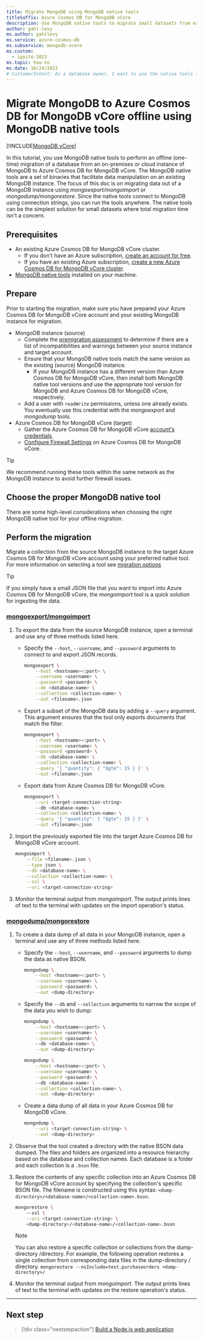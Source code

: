 ```yaml
---
title: Migrate MongoDB using MongoDB native tools
titleSuffix: Azure Cosmos DB for MongoDB vCore
description: Use MongoDB native tools to migrate small datasets from existing MongoDB instances to Azure Cosmos DB for MongoDB vCore offline.
author: gahl-levy
ms.author: gahllevy
ms.service: azure-cosmos-db
ms.subservice: mongodb-vcore
ms.custom:
  - ignite-2023
ms.topic: how-to
ms.date: 10/24/2023
# CustomerIntent: As a database owner, I want to use the native tools in MongoDB Core so that I can migrate an existing dataset to Azure Cosmos DB for MongoDB vCore.
---
```


# Migrate MongoDB to Azure Cosmos DB for MongoDB vCore offline using MongoDB native tools

[!INCLUDE[MongoDB vCore](~/reusable-content/ce-skilling/azure/includes/cosmos-db/includes/appliesto-mongodb-vcore.md)]

In this tutorial, you use MongoDB native tools to perform an offline (one-time) migration of a database from an on-premises or cloud instance of MongoDB to Azure Cosmos DB for MongoDB vCore. The MongoDB native tools are a set of binaries that facilitate data manipulation on an existing MongoDB instance. The focus of this doc is on migrating data out of a MongoDB instance using *mongoexport/mongoimport* or *mongodump/mongorestore*. Since the native tools connect to MongoDB using connection strings, you can run the tools anywhere. The native tools can be the simplest solution for small datasets where total migration time isn't a concern.

## Prerequisites

- An existing Azure Cosmos DB for MongoDB vCore cluster.
  - If you don't have an Azure subscription, [create an account for free](https://azure.microsoft.com/free).
  - If you have an existing Azure subscription, [create a new Azure Cosmos DB for MongoDB vCore cluster](quickstart-portal.md).
- [MongoDB native tools](https://www.mongodb.com/try/download/database-tools) installed on your machine.

## Prepare

Prior to starting the migration, make sure you have prepared your Azure Cosmos DB for MongoDB vCore account and your existing MongoDB instance for migration.

- MongoDB instance (source)
  - Complete the [premigration assessment](../pre-migration-steps.md#pre-migration-assessment) to determine if there are a list of incompatibilities and warnings between your source instance and target account.
  - Ensure that your MongoDB native tools match the same version as the existing (source) MongoDB instance.
    - If your MongoDB instance has a different version than Azure Cosmos DB for MongoDB vCore, then install both MongoDB native tool versions and use the appropriate tool version for MongoDB and Azure Cosmos DB for MongoDB vCore, respectively.
  - Add a user with `readWrite` permissions, unless one already exists. You eventually use this credential with the *mongoexport* and *mongodump* tools.
- Azure Cosmos DB for MongoDB vCore (target)
  - Gather the Azure Cosmos DB for MongoDB vCore [account's credentials](./quickstart-portal.md#get-cluster-credentials).
  - [Configure Firewall Settings](./security.md#network-security-options) on Azure Cosmos DB for MongoDB vCore.

> [!TIP]
> We recommend running these tools within the same network as the MongoDB instance to avoid further firewall issues.

## Choose the proper MongoDB native tool

There are some high-level considerations when choosing the right MongoDB native tool for your offline migration.

## Perform the migration

Migrate a collection from the source MongoDB instance to the target Azure Cosmos DB for MongoDB vCore account using your preferred native tool. For more information on selecting a tool see [migration options](migration-options.md)

> [!TIP]
> If you simply have a small JSON file that you want to import into Azure Cosmos DB for MongoDB vCore, the *mongoimport* tool is a quick solution for ingesting the data.

### [mongoexport/mongoimport](#tab/export-import)

1. To export the data from the source MongoDB instance, open a terminal and use any of three methods listed here.

    - Specify the ``--host``, ``--username``, and ``--password`` arguments to connect to and export JSON records.

        ```bash
        mongoexport \
            --host <hostname><:port> \
            --username <username> \
            --password <password> \
            --db <database-name> \
            --collection <collection-name> \
            --out <filename>.json
        ```

    - Export a subset of the MongoDB data by adding a ``--query`` argument. This argument ensures that the tool only exports documents that match the filter.

        ```bash
        mongoexport \
            --host <hostname><:port> \
            --username <username> \
            --password <password> \
            --db <database-name> \
            --collection <collection-name> \
            --query '{ "quantity": { "$gte": 15 } }' \
            --out <filename>.json
        ```

    - Export data from Azure Cosmos DB for MongoDB vCore.

        ```bash
        mongoexport \
            --uri <target-connection-string>
            --db <database-name> \
            --collection <collection-name> \
            --query '{ "quantity": { "$gte": 15 } }' \
            --out <filename>.json
        ```

1. Import the previously exported file into the target Azure Cosmos DB for MongoDB vCore account.

    ```bash
    mongoimport \
        --file <filename>.json \
        --type json \
        --db <database-name> \
        --collection <collection-name> \
        --ssl \
        --uri <target-connection-string>
    ```

1. Monitor the terminal output from *mongoimport*. The output prints lines of text to the terminal with updates on the import operation's status.

### [mongodump/mongorestore](#tab/dump-restore)

1. To create a data dump of all data in your MongoDB instance, open a terminal and use any of three methods listed here.

    - Specify the ``--host``, ``--username``, and ``--password`` arguments to dump the data as native BSON.

        ```bash
        mongodump \
            --host <hostname><:port> \
            --username <username> \
            --password <password> \
            --out <dump-directory>
        ```

    - Specify the ``--db`` and ``--collection`` arguments to narrow the scope of the data you wish to dump:

        ```bash
        mongodump \
            --host <hostname><:port> \
            --username <username> \
            --password <password> \    
            --db <database-name> \
            --out <dump-directory>
        ```

        ```bash
        mongodump \
            --host <hostname><:port> \
            --username <username> \
            --password <password> \    
            --db <database-name> \
            --collection <collection-name> \
            --out <dump-directory>
        ```

    - Create a data dump of all data in your Azure Cosmos DB for MongoDB vCore.

        ```bash
        mongodump \
            --uri <target-connection-string> \
            --out <dump-directory>
        ```

1. Observe that the tool created a directory with the native BSON data dumped. The files and folders are organized into a resource hierarchy based on the database and collection names. Each database is a folder and each collection is a `.bson` file.

1. Restore the contents of any specific collection into an Azure Cosmos DB for MongoDB vCore account by specifying the collection's specific BSON file. The filename is constructed using this syntax: `<dump-directory>/<database-name>/<collection-name>.bson`.

    ```bash
    mongorestore \ 
        --ssl \
        --uri <target-connection-string> \
        <dump-directory>/<database-name>/<collection-name>.bson
    ```
    > [!NOTE]  
    > You can also restore a specific collection or collections from the dump-directory /directory. For example, the following operation restores a single collection from corresponding data files in the dump-directory / directory. ``` mongorestore --nsInclude=test.purchaseorders <dump-directory>/  ```
    
1. Monitor the terminal output from *mongoimport*. The output prints lines of text to the terminal with updates on the restore operation's status.

---

## Next step

> [!div class="nextstepaction"]
> [Build a Node.js web application](tutorial-nodejs-web-app.md)
